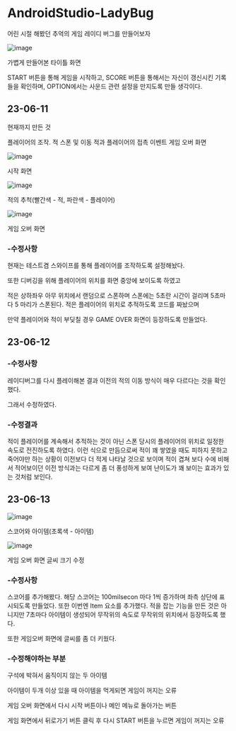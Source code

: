 # AndroidStudio-LadyBug
어린 시절 해봤던 추억의 게임 레이디 버그를 만들어보자

![image](https://github.com/bernadette1008/AndroidStudio-LadyBugGame/assets/103907857/8b5a30f3-0a49-4e5d-97d4-7e8ad986dbe9)

가볍게 만들어본 타이틀 화면

START 버튼을 통해 게임을 시작하고, SCORE 버튼을 통해서는 자신이 갱신시킨 기록들을 확인하며, OPTION에서는 사운드 관련 설정을 만지도록 만들 생각이다.

## 23-06-11
현재까지 만든 것

플레이어의 조작.
적 스폰 및 이동
적과 플레이어의 접촉 이벤트
게임 오버 화면

![image](https://github.com/bernadette1008/AndroidStudio-LadyBugGame/assets/103907857/43b29024-bf99-4f3b-af33-09d5132bdb44)

시작 화면

![image](https://github.com/bernadette1008/AndroidStudio-LadyBugGame/assets/103907857/0149fa90-b129-4898-b379-9e4af2b2dda4)

적의 추척(빨간색 - 적, 파란색 - 플레이어)

![image](https://github.com/bernadette1008/AndroidStudio-LadyBugGame/assets/103907857/7e649d49-6b24-4923-b710-f5d9017f8463)

게임 오버 화면

### -수정사항

현재는 테스트겸 스와이프를 통해 플레이어를 조작하도록 설정해놨다.

또한 디버깅을 위해 플레이어의 위치를 화면 중앙에 보이도록 하였고

적은 상하좌우 아무 위치에서 랜덤으로 스폰하며
스폰에는 5초란 시간이 걸리며 5초마다 5 마리가 스폰된다.
적은 플레이어의 위치로 추적하도록 코드를 짜놨으며

만약 플레이어와 적이 부딪칠 경우 GAME OVER 화면이 등장하도록 만들었다.

## 23-06-12
### -수정사항

레이디버그를 다시 플레이해본 결과 이전의 적의 이동 방식이 매우 다르다는 것을 확인했다.

그래서 수정하였다.

### -수정결과

적이 플레이어를 계속해서 추적하는 것이 아닌 스폰 당시의 플레이어의 위치로 일정한 속도로 전진하도록 하였다.
이런 식으로 만듬으로써 적이 꽤 쌓였을 때도 피하지 못하고 죽어야만 하는 상황이 이전보다 더 적게 나타날 것으로 보이며
적이 겹쳐 보다 수에 비해서 적어보이던 이전 방식과는 다르게 좀 더 풍성하게 보여 난이도가 꽤 보이는 효과가 있는 것처럼 보인다.

## 23-06-13

![image](https://github.com/bernadette1008/AndroidStudio-LadyBugGame/assets/103907857/c0acd233-dd29-4bcd-be7f-aebb4bbe9677)

스코어와 아이템(초록색 - 아이템)

![image](https://github.com/bernadette1008/AndroidStudio-LadyBugGame/assets/103907857/aeb6c8cd-c747-453b-8fbf-c7c5f7374fbb)

게임 오버 화면 글씨 크기 수정

### -수정사항

스코어를 추가해봤다. 해당 스코어는 100milsecon 마다 1씩 증가하며 좌측 상단에 표시되도록 만들었다.
또한 이번엔 Item 요소를 추가했다. 적을 잡는 기능을 만든 것은 아니지만 7초마다 아이템이 생성되어 무작위의 속도로 무작위의 위치에서 등장하도록 했다.

또한 게임오버 화면에 글씨를 좀 더 키웠다.

### -수정해야하는 부분

구석에 박혀서 움직이지 않는 두 아이템

아이템이 두개 이상 있을 때 아이템을 먹게되면 게임이 꺼지는 오류

게임 오버 화면에서 다시 시작 버튼이나 메인 메뉴로 돌아가는 버튼

게임 화면에서 뒤로가기 버튼 클릭 후 다시 START 버튼을 누르면 게임이 꺼지는 오류
